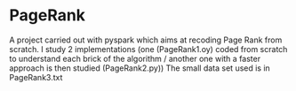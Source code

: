 # PageRank
A project carried out with pyspark which aims at recoding Page Rank from scratch. 
I study 2 implementations (one (PageRank1.oy) coded from scratch to understand each brick of the algorithm / another one with a faster approach is then studied (PageRank2.py))
The small data set used is in PageRank3.txt
